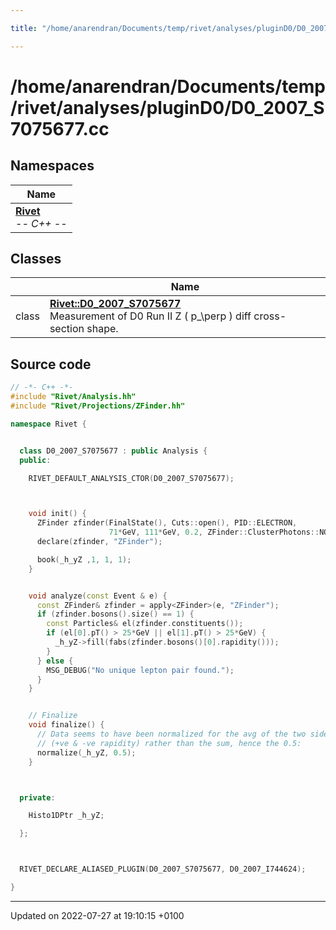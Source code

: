 ```yaml
---

title: "/home/anarendran/Documents/temp/rivet/analyses/pluginD0/D0_2007_S7075677.cc"

---
```


# /home/anarendran/Documents/temp/rivet/analyses/pluginD0/D0_2007_S7075677.cc



## Namespaces

| Name           |
| -------------- |
| **[Rivet](http://example.org/namespaces/namespacerivet/)** <br>-*- C++ -*-  |

## Classes

|                | Name           |
| -------------- | -------------- |
| class | **[Rivet::D0_2007_S7075677](http://example.org/classes/classrivet_1_1d0__2007__s7075677/)** <br>Measurement of D0 Run II Z \( p_\perp \) diff cross-section shape.  |




## Source code

```cpp
// -*- C++ -*-
#include "Rivet/Analysis.hh"
#include "Rivet/Projections/ZFinder.hh"

namespace Rivet {


  class D0_2007_S7075677 : public Analysis {
  public:

    RIVET_DEFAULT_ANALYSIS_CTOR(D0_2007_S7075677);



    void init() {
      ZFinder zfinder(FinalState(), Cuts::open(), PID::ELECTRON,
                      71*GeV, 111*GeV, 0.2, ZFinder::ClusterPhotons::NODECAY, ZFinder::AddPhotons::YES);
      declare(zfinder, "ZFinder");

      book(_h_yZ ,1, 1, 1);
    }


    void analyze(const Event & e) {
      const ZFinder& zfinder = apply<ZFinder>(e, "ZFinder");
      if (zfinder.bosons().size() == 1) {
        const Particles& el(zfinder.constituents());
        if (el[0].pT() > 25*GeV || el[1].pT() > 25*GeV) {
          _h_yZ->fill(fabs(zfinder.bosons()[0].rapidity()));
        }
      } else {
        MSG_DEBUG("No unique lepton pair found.");
      }
    }


    // Finalize
    void finalize() {
      // Data seems to have been normalized for the avg of the two sides
      // (+ve & -ve rapidity) rather than the sum, hence the 0.5:
      normalize(_h_yZ, 0.5);
    }



  private:

    Histo1DPtr _h_yZ;

  };



  RIVET_DECLARE_ALIASED_PLUGIN(D0_2007_S7075677, D0_2007_I744624);

}
```


-------------------------------

Updated on 2022-07-27 at 19:10:15 +0100

